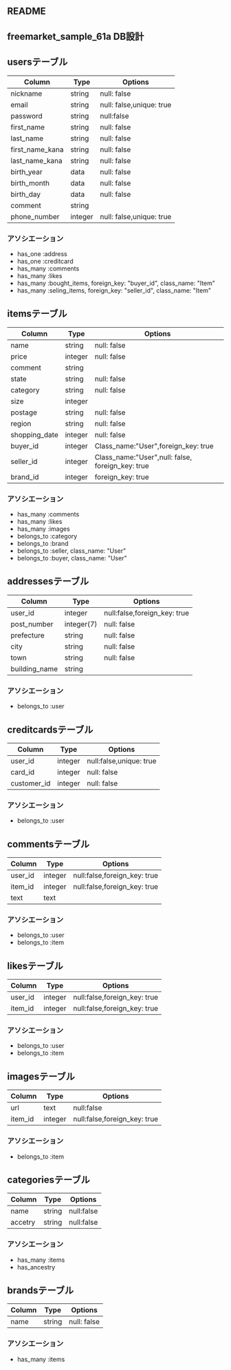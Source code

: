 ## README
## freemarket_sample_61a DB設計

## usersテーブル
|Column|Type|Options|
|------|----|-------|
|nickname|string|null: false|
|email|string|null: false,unique: true|
|password|string|null:false|
|first_name|string|null: false|
|last_name|string|null: false|
|first_name_kana|string|null: false|
|last_name_kana|string|null: false|
|birth_year|data|null: false|
|birth_month|data|null: false|
|birth_day|data|null: false|
|comment|string||
|phone_number|integer|null: false,unique: true|

### アソシエーション
- has_one :address
- has_one :creditcard
- has_many :comments
- has_many :likes
- has_many :bought_items, foreign_key: "buyer_id", class_name: "Item"
- has_many :seling_items, foreign_key: "seller_id", class_name: "Item"

## itemsテーブル
|Column|Type|Options|
|------|----|-------|
|name|string|null: false|
|price|integer|null: false|
|comment|string||
|state|string|null: false|
|category|string|null: false|
|size|integer||
|postage|string|null: false|
|region|string|null: false|
|shopping_date|integer|null: false|
|buyer_id|integer|Class_name:"User",foreign_key: true|
|seller_id|integer|Class_name:"User",null: false, foreign_key: true|
|brand_id|integer|foreign_key: true|

### アソシエーション
- has_many :comments
- has_many :likes
- has_many :images
- belongs_to :category
- belongs_to :brand
- belongs_to :seller, class_name: "User"
- belongs_to :buyer, class_name: "User"

## addressesテーブル
|Column|Type|Options|
|------|----|-------|
|user_id|integer|null:false,foreign_key: true|
|post_number|integer(7)|null: false|
|prefecture|string|null: false|
|city|string|null: false|
|town|string|null: false|
|building_name|string||


### アソシエーション
- belongs_to :user

## creditcardsテーブル
|Column|Type|Options|
|------|----|-------|
|user_id|integer|null:false,unique: true|
|card_id|integer|null: false|
|customer_id|integer|null: false|

### アソシエーション
- belongs_to :user

## commentsテーブル
|Column|Type|Options|
|------|----|-------|
|user_id|integer|null:false,foreign_key: true|
|item_id|integer|null:false,foreign_key: true|
|text|text||

### アソシエーション
- belongs_to :user
- belongs_to :item

## likesテーブル
|Column|Type|Options|
|------|----|-------|
|user_id|integer|null:false,foreign_key: true|
|item_id|integer|null:false,foreign_key: true|

### アソシエーション
- belongs_to :user
- belongs_to :item

## imagesテーブル
|Column|Type|Options|
|------|----|-------|
|url|text|null:false|
|item_id|integer|null:false,foreign_key: true|

### アソシエーション
- belongs_to :item

## categoriesテーブル
|Column|Type|Options|
|------|----|-------|
|name|string|null:false|
|accetry|string|null:false|

### アソシエーション
- has_many :items
- has_ancestry

## brandsテーブル
|Column|Type|Options|
|------|----|-------|
|name|string|null: false|

### アソシエーション
- has_many :items










